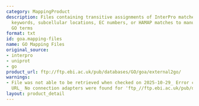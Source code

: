 ```yaml
---
category: MappingProduct
description: Files containing transitive assignments of InterPro matches, UniProtKB
  keywords, subcellular locations, EC numbers, or HAMAP matches to manually-selected
  GO terms
format: txt
id: goa.mapping-files
name: GO Mapping Files
original_source:
- interpro
- uniprot
- go
product_url: ftp://ftp.ebi.ac.uk/pub/databases/GO/goa/external2go/
warnings:
- File was not able to be retrieved when checked on 2025-10-29_ Error connecting to
  URL_ No connection adapters were found for 'ftp_//ftp.ebi.ac.uk/pub/databases/GO/goa/external2go/'
layout: product_detail
---
```

